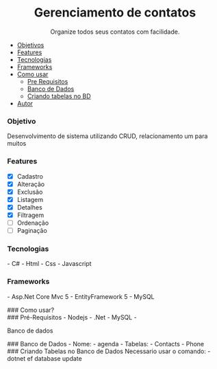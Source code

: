<h1 align="center">Gerenciamento de contatos</h1>

<p align="center">Organize todos seus contatos com facilidade.</p>

* [Objetivos](#Objetivos)
* [Features](#features)
* [Tecnologias](#tecnologias)
* [Frameworks](#frameworks)
* [Como usar](#como-usar)
   * [Pre Requisitos](#pre-requisitos)
   * [Banco de Dados](#db)
   * [Criando tabelas no BD](#insertdb)
* [Autor](#autor)

### Objetivo
<p id="objetivo">Desenvolvimento de sistema utilizando CRUD, relacionamento um para muitos </p>

### Features

- [x] Cadastro
- [x] Alteração
- [x] Exclusão
- [x] Listagem 
- [x] Detalhes
- [x] Filtragem
- [ ] Ordenação
- [ ] Paginação

### Tecnologias
<p id="tecnologias">
- C#
- Html
- Css
- Javascript
</p>

### Frameworks
<p id="frameworks">
- Asp.Net Core Mvc 5
- EntityFramework 5
- MySQL
</p>

<div id="como-usar">
### Como usar?

  <div id="requisitos">
   ### Pré-Requisitos
   - Nodejs
   - .Net
   - MySQL
   - <p id="db">Banco de dados</div>
  </div>
  
  <div id="db">
   ### Banco de Dados
    - Nome:
     - agenda
   - Tabelas:
     - Contacts
     - Phone
  </div>
  
  <div id="insertdb">
   ### Criando Tabelas no Banco de Dados
    Necessario usar o comando:
    - dotnet ef database update
  </div>
 
</div>

